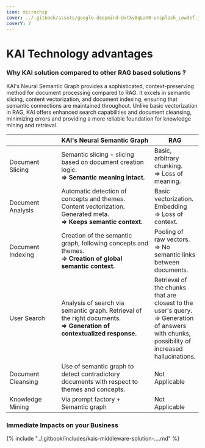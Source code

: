```yaml
---
icon: microchip
cover: ../.gitbook/assets/google-deepmind-dxtkv8qLaY0-unsplash_Lowdef.jpg
coverY: 7
---
```


# KAI Technology advantages

### Why KAI solution compared to other RAG based solutions ?

KAI's Neural Semantic Graph provides a sophisticated, context-preserving method for document processing compared to RAG. It excels in semantic slicing, content vectorization, and document indexing, ensuring that semantic connections are maintained throughout. Unlike basic vectorization in RAG, KAI offers enhanced search capabilities and document cleansing, minimizing errors and providing a more reliable foundation for knowledge mining and retrieval.

<table data-full-width="true"><thead><tr><th width="160"></th><th width="354">KAI's Neural Semantic Graph</th><th>RAG</th></tr></thead><tbody><tr><td>Document Slicing</td><td>Semantic slicing - slicing based on document creation logic. <br><strong>=> Semantic meaning intact.</strong></td><td>Basic, arbitrary chunking. <br>=> Loss of meaning.</td></tr><tr><td>Document Analysis</td><td>Automatic detection of concepts and themes. Content vectorization. Generated meta. <br><strong>⇒ Keeps semantic context.</strong></td><td>Basic vectorization. Embedding <br>=> Loss of context.</td></tr><tr><td>Document Indexing</td><td>Creation of the semantic graph, following concepts and themes. <br><strong>=> Creation of global semantic context.</strong></td><td>Pooling of raw vectors. <br>=> No semantic links between documents.</td></tr><tr><td>User Search</td><td>Analysis of search via semantic graph. Retrieval of the right documents. <br><strong>=> Generation of contextualized response.</strong></td><td>Retrieval of the chunks that are closest to the user's query. <br>=> Generation of answers with chunks, possibility of increased hallucinations.</td></tr><tr><td>Document Cleansing</td><td>Use of semantic graph to detect contradictory documents with respect to themes and concepts.</td><td>Not Applicable</td></tr><tr><td>Knowledge Mining</td><td>Via prompt factory + Semantic graph</td><td>Not Applicable</td></tr></tbody></table>



### Immediate Impacts on your Business

{% include "../.gitbook/includes/kais-middleware-solution-....md" %}

